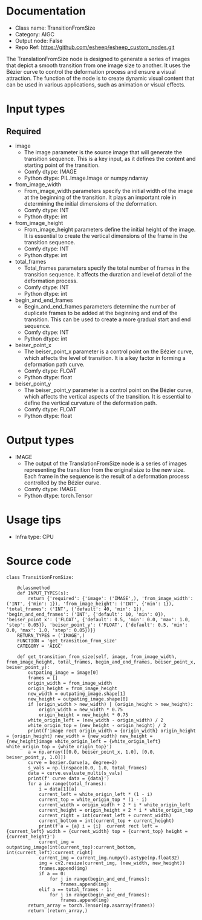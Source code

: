 # Documentation
- Class name: TransitionFromSize
- Category: AIGC
- Output node: False
- Repo Ref: https://github.com/esheep/esheep_custom_nodes.git

The TranslationFromSize node is designed to generate a series of images that depict a smooth transition from one image size to another. It uses the Bézier curve to control the deformation process and ensure a visual attraction. The function of the node is to create dynamic visual content that can be used in various applications, such as animation or visual effects.

# Input types
## Required
- image
    - The image parameter is the source image that will generate the transition sequence. This is a key input, as it defines the content and starting point of the transition.
    - Comfy dtype: IMAGE
    - Python dtype: PIL.Image.Image or numpy.ndarray
- from_image_width
    - From_image_width parameters specify the initial width of the image at the beginning of the transition. It plays an important role in determining the initial dimensions of the deformation.
    - Comfy dtype: INT
    - Python dtype: int
- from_image_height
    - From_image_height parameters define the initial height of the image. It is essential to create the vertical dimensions of the frame in the transition sequence.
    - Comfy dtype: INT
    - Python dtype: int
- total_frames
    - Total_frames parameters specify the total number of frames in the transition sequence. It affects the duration and level of detail of the deformation process.
    - Comfy dtype: INT
    - Python dtype: int
- begin_and_end_frames
    - Begin_and_end_frames parameters determine the number of duplicate frames to be added at the beginning and end of the transition. This can be used to create a more gradual start and end sequence.
    - Comfy dtype: INT
    - Python dtype: int
- beiser_point_x
    - The beiser_point_x parameter is a control point on the Bézier curve, which affects the level of transition. It is a key factor in forming a deformation path curve.
    - Comfy dtype: FLOAT
    - Python dtype: float
- beiser_point_y
    - The beiser_point_y parameter is a control point on the Bézier curve, which affects the vertical aspects of the transition. It is essential to define the vertical curvature of the deformation path.
    - Comfy dtype: FLOAT
    - Python dtype: float

# Output types
- IMAGE
    - The output of the TranslationFromSize node is a series of images representing the transition from the original size to the new size. Each frame in the sequence is the result of a deformation process controlled by the Bézier curve.
    - Comfy dtype: IMAGE
    - Python dtype: torch.Tensor

# Usage tips
- Infra type: CPU

# Source code
```
class TransitionFromSize:

    @classmethod
    def INPUT_TYPES(s):
        return {'required': {'image': ('IMAGE',), 'from_image_width': ('INT', {'min': 1}), 'from_image_height': ('INT', {'min': 1}), 'total_frames': ('INT', {'default': 40, 'min': 1}), 'begin_and_end_frames': ('INT', {'default': 10, 'min': 0}), 'beiser_point_x': ('FLOAT', {'default': 0.5, 'min': 0.0, 'max': 1.0, 'step': 0.05}), 'beiser_point_y': ('FLOAT', {'default': 0.5, 'min': 0.0, 'max': 1.0, 'step': 0.05})}}
    RETURN_TYPES = ('IMAGE',)
    FUNCTION = 'get_transition_from_size'
    CATEGORY = 'AIGC'

    def get_transition_from_size(self, image, from_image_width, from_image_height, total_frames, begin_and_end_frames, beiser_point_x, beiser_point_y):
        outpating_image = image[0]
        frames = []
        origin_width = from_image_width
        origin_height = from_image_height
        new_width = outpating_image.shape[1]
        new_height = outpating_image.shape[0]
        if (origin_width > new_width) | (origin_height > new_height):
            origin_width = new_width * 0.75
            origin_height = new_height * 0.75
        white_origin_left = (new_width - origin_width) / 2
        white_origin_top = (new_height - origin_height) / 2
        print(f'image rect origin_width = {origin_width} origin_height = {origin_height} new_width = {new_width} new_height = {new_height}image white_origin_left = {white_origin_left} white_origin_top = {white_origin_top}')
        a = np.array([[0.0, beiser_point_x, 1.0], [0.0, beiser_point_y, 1.0]])
        curve = bezier.Curve(a, degree=2)
        s_vals = np.linspace(0.0, 1.0, total_frames)
        data = curve.evaluate_multi(s_vals)
        print(f' curve data = {data}')
        for a in range(total_frames):
            i = data[1][a]
            current_left = white_origin_left * (1 - i)
            current_top = white_origin_top * (1 - i)
            current_width = origin_width + 2 * i * white_origin_left
            current_height = origin_height + 2 * i * white_origin_top
            current_right = int(current_left + current_width)
            current_bottom = int(current_top + current_height)
            print(f'a = {a} i = {i}  current rect left = {current_left} width = {current_width} top = {current_top} height = {current_height}')
            current_img = outpating_image[int(current_top):current_bottom, int(current_left):current_right]
            current_img = current_img.numpy().astype(np.float32)
            img = cv2.resize(current_img, (new_width, new_height))
            frames.append(img)
            if a == 0:
                for j in range(begin_and_end_frames):
                    frames.append(img)
            elif a == total_frames - 1:
                for j in range(begin_and_end_frames):
                    frames.append(img)
        return_array = torch.Tensor(np.asarray(frames))
        return (return_array,)
```